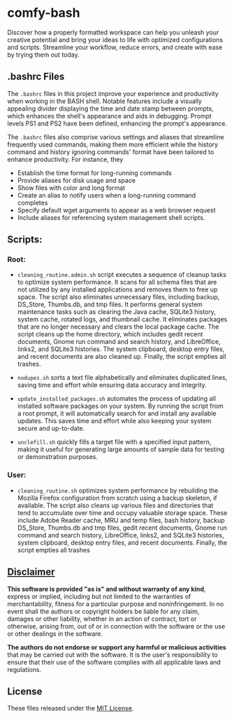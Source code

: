# comfy-bash
Discover how a properly formatted workspace can help you unleash your creative potential and bring your ideas to life with optimized configurations and scripts. Streamline your workflow, reduce errors, and create with ease by trying them out today.

## .bashrc Files
The `.bashrc` files in this project improve your experience and productivity when working in the BASH shell. Notable features include a visually appealing divider displaying the time and date stamp between prompts, which enhances the shell's appearance and aids in debugging. Prompt levels PS1 and PS2 have been defined, enhancing the prompt's appearance.

The `.bashrc` files also comprise various settings and aliases that streamline frequently used commands, making them more efficient while the history command and history ignoring commands' format have been tailored to enhance productivity. For instance, they
* Establish the time format for long-running commands
* Provide aliases for disk usage and space
* Show files with color and long format
* Create an alias to notify users when a long-running command completes
* Specify default wget arguments to appear as a web browser request
* Include aliases for referencing system management shell scripts.

## Scripts:
### Root:
* `cleaning_routine.admin.sh` script executes a sequence of cleanup tasks to optimize system performance. It scans for all schema files that are not utilized by any installed applications and removes them to free up space. The script also eliminates unnecessary files, including backup, DS_Store, Thumbs.db, and tmp files. It performs general system maintenance tasks such as clearing the Java cache, SQLite3 history, system cache, rotated logs, and thumbnail cache. It eliminates packages that are no longer necessary and clears the local package cache.
The script cleans up the home directory, which includes gedit recent documents, Gnome run command and search history, and LibreOffice, links2, and SQLite3 histories. The system clipboard, desktop entry files, and recent documents are also cleaned up. Finally, the script empties all trashes.

* `nodupes.sh` sorts a text file alphabetically and eliminates duplicated lines, saving time and effort while ensuring data accuracy and integrity. 

* `update_installed_packages.sh` automates the process of updating all installed software packages on your system. By running the script from a root prompt, it will automatically search for and install any available updates. This saves time and effort while also keeping your system secure and up-to-date.

* `unclefill.sh` quickly fills a target file with a specified input pattern, making it useful for generating large amounts of sample data for testing or demonstration purposes.

### User:
* `cleaning_routine.sh` optimizes system performance by rebuilding the Mozilla Firefox configuration from scratch using a backup skeleton, if available. The script also cleans up various files and directories that tend to accumulate over time and occupy valuable storage space. These include Adobe Reader cache, MRU and temp files, bash history, backup DS_Store, Thumbs.db and tmp files, gedit recent documents, Gnome run command and search history, LibreOffice, links2, and SQLite3 histories, system clipboard, desktop entry files, and recent documents. Finally, the script empties all trashes

## [Disclaimer](DISCLAIMER)
**This software is provided "as is" and without warranty of any kind**, express or implied, including but not limited to the warranties of merchantability, fitness for a particular purpose and noninfringement. In no event shall the authors or copyright holders be liable for any claim, damages or other liability, whether in an action of contract, tort or otherwise, arising from, out of or in connection with the software or the use or other dealings in the software.

**The authors do not endorse or support any harmful or malicious activities** that may be carried out with the software. It is the user's responsibility to ensure that their use of the software complies with all applicable laws and regulations.

## License

These files released under the [MIT License](LICENSE).
